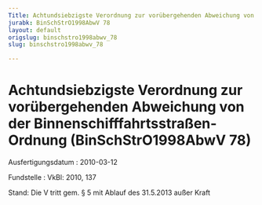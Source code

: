 ```yaml
---
Title: Achtundsiebzigste Verordnung zur vorübergehenden Abweichung von der Binnenschifffahrtsstraßen-Ordnung
jurabk: BinSchStrO1998AbwV 78
layout: default
origslug: binschstro1998abwv_78
slug: binschstro1998abwv_78

---
```


# Achtundsiebzigste Verordnung zur vorübergehenden Abweichung von der Binnenschifffahrtsstraßen-Ordnung (BinSchStrO1998AbwV 78)

Ausfertigungsdatum
:   2010-03-12

Fundstelle
:   VkBl: 2010, 137

Stand: Die V tritt gem. § 5 mit Ablauf des 31.5.2013 außer Kraft
